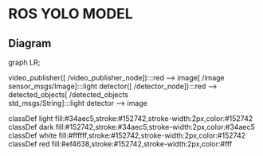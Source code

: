 # ROS YOLO MODEL

## Diagram
graph LR;

video_publisher([ /video_publisher_node]):::red --> image[ /image<br/>sensor_msgs/Image]:::light
detector([ /detector_node]):::red --> detected_objects[ /detected_objects<br/>std_msgs/String]:::light
detector --> image

classDef light fill:#34aec5,stroke:#152742,stroke-width:2px,color:#152742  
classDef dark fill:#152742,stroke:#34aec5,stroke-width:2px,color:#34aec5
classDef white fill:#ffffff,stroke:#152742,stroke-width:2px,color:#152742
classDef red fill:#ef4638,stroke:#152742,stroke-width:2px,color:#fff

